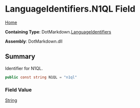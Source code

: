 # LanguageIdentifiers\.N1QL Field

[Home](../../../README.md)

**Containing Type**: DotMarkdown\.[LanguageIdentifiers](../README.md)

**Assembly**: DotMarkdown\.dll

## Summary

Identifier for N1QL\.

```csharp
public const string N1QL = "n1ql"
```

### Field Value

[String](https://docs.microsoft.com/en-us/dotnet/api/system.string)

